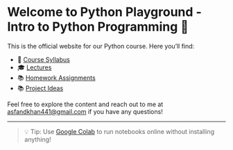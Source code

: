 # Welcome to Python Playground - Intro to Python Programming 👋

This is the official website for our Python course. Here you’ll find:
- 🧾 [Course Syllabus](Syllabus.docx)
- 🎓 [Lectures](PlaygroundLectures/)
- 📚 [Homework Assignments](PlaygroundHomeworks/)
- 📚 [Project Ideas](ProjectIdeas.docx)

Feel free to explore the content and reach out to me at asfandkhan441@gmail.com if you have any questions!

---

> 💡 Tip: Use [Google Colab](https://colab.research.google.com/) to run notebooks online without installing anything!
